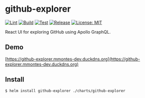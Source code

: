 # github-explorer
[![Lint](https://github.com/mmontes11/github-explorer/workflows/Lint/badge.svg)](https://github.com/mmontes11/github-explorer/actions?query=workflow%3ALint)
[![Build](https://github.com/mmontes11/github-explorer/workflows/Build/badge.svg)](https://github.com/mmontes11/github-explorer/actions?query=workflow%3ABuild)
[![Test](https://github.com/mmontes11/github-explorer/workflows/Test/badge.svg)](https://github.com/mmontes11/github-explorer/actions?query=workflow%3ATest)
[![Release](https://github.com/mmontes11/github-explorer/workflows/Release/badge.svg)](https://github.com/mmontes11/github-explorer/actions?query=workflow%3ARelease)
[![License: MIT](https://img.shields.io/badge/License-MIT-yellow.svg)](https://opensource.org/licenses/MIT)

React UI for exploring GitHub using Apollo GraphQL.

## Demo

[https://github-explorer.mmontes-dev.duckdns.org](https://github-explorer.mmontes-dev.duckdns.org)


## Install

```bash
$ helm install github-explorer ./charts/github-explorer
```